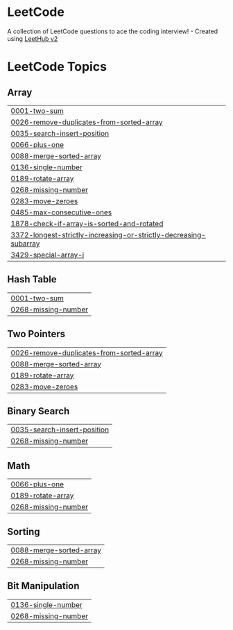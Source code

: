 # LeetCode
A collection of LeetCode questions to ace the coding interview! - Created using [LeetHub v2](https://github.com/arunbhardwaj/LeetHub-2.0)

<!---LeetCode Topics Start-->
# LeetCode Topics
## Array
|  |
| ------- |
| [0001-two-sum](https://github.com/Jahnavi0408/LeetCode/tree/master/0001-two-sum) |
| [0026-remove-duplicates-from-sorted-array](https://github.com/Jahnavi0408/LeetCode/tree/master/0026-remove-duplicates-from-sorted-array) |
| [0035-search-insert-position](https://github.com/Jahnavi0408/LeetCode/tree/master/0035-search-insert-position) |
| [0066-plus-one](https://github.com/Jahnavi0408/LeetCode/tree/master/0066-plus-one) |
| [0088-merge-sorted-array](https://github.com/Jahnavi0408/LeetCode/tree/master/0088-merge-sorted-array) |
| [0136-single-number](https://github.com/Jahnavi0408/LeetCode/tree/master/0136-single-number) |
| [0189-rotate-array](https://github.com/Jahnavi0408/LeetCode/tree/master/0189-rotate-array) |
| [0268-missing-number](https://github.com/Jahnavi0408/LeetCode/tree/master/0268-missing-number) |
| [0283-move-zeroes](https://github.com/Jahnavi0408/LeetCode/tree/master/0283-move-zeroes) |
| [0485-max-consecutive-ones](https://github.com/Jahnavi0408/LeetCode/tree/master/0485-max-consecutive-ones) |
| [1878-check-if-array-is-sorted-and-rotated](https://github.com/Jahnavi0408/LeetCode/tree/master/1878-check-if-array-is-sorted-and-rotated) |
| [3372-longest-strictly-increasing-or-strictly-decreasing-subarray](https://github.com/Jahnavi0408/LeetCode/tree/master/3372-longest-strictly-increasing-or-strictly-decreasing-subarray) |
| [3429-special-array-i](https://github.com/Jahnavi0408/LeetCode/tree/master/3429-special-array-i) |
## Hash Table
|  |
| ------- |
| [0001-two-sum](https://github.com/Jahnavi0408/LeetCode/tree/master/0001-two-sum) |
| [0268-missing-number](https://github.com/Jahnavi0408/LeetCode/tree/master/0268-missing-number) |
## Two Pointers
|  |
| ------- |
| [0026-remove-duplicates-from-sorted-array](https://github.com/Jahnavi0408/LeetCode/tree/master/0026-remove-duplicates-from-sorted-array) |
| [0088-merge-sorted-array](https://github.com/Jahnavi0408/LeetCode/tree/master/0088-merge-sorted-array) |
| [0189-rotate-array](https://github.com/Jahnavi0408/LeetCode/tree/master/0189-rotate-array) |
| [0283-move-zeroes](https://github.com/Jahnavi0408/LeetCode/tree/master/0283-move-zeroes) |
## Binary Search
|  |
| ------- |
| [0035-search-insert-position](https://github.com/Jahnavi0408/LeetCode/tree/master/0035-search-insert-position) |
| [0268-missing-number](https://github.com/Jahnavi0408/LeetCode/tree/master/0268-missing-number) |
## Math
|  |
| ------- |
| [0066-plus-one](https://github.com/Jahnavi0408/LeetCode/tree/master/0066-plus-one) |
| [0189-rotate-array](https://github.com/Jahnavi0408/LeetCode/tree/master/0189-rotate-array) |
| [0268-missing-number](https://github.com/Jahnavi0408/LeetCode/tree/master/0268-missing-number) |
## Sorting
|  |
| ------- |
| [0088-merge-sorted-array](https://github.com/Jahnavi0408/LeetCode/tree/master/0088-merge-sorted-array) |
| [0268-missing-number](https://github.com/Jahnavi0408/LeetCode/tree/master/0268-missing-number) |
## Bit Manipulation
|  |
| ------- |
| [0136-single-number](https://github.com/Jahnavi0408/LeetCode/tree/master/0136-single-number) |
| [0268-missing-number](https://github.com/Jahnavi0408/LeetCode/tree/master/0268-missing-number) |
<!---LeetCode Topics End-->